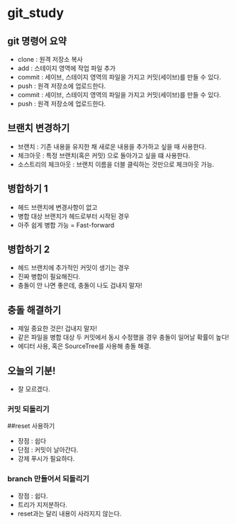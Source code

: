 # git_study
## git 명령어 요약

- clone : 원격 저장소 복사
- add : 스테이지 영역에 작업 파일 추가
- commit : 세이브, 스테이지 영역의 파일을 가지고 커밋(세이브)를 만들 수 있다.
- push : 원격 저장소에 업로드한다.
- commit : 세이브, 스테이지 영역의 파일을 가지고 커밋(세이브)를 만들 수 있다.
- push : 원격 저장소에 업로드한다.

## 브랜치 변경하기
- 브랜치 : 기존 내용을 유지한 채 새로운 내용을 추가하고 싶을 때 사용한다.
- 체크아웃 : 특정 브랜치(혹은 커밋) 으로 돌아가고 싶을 떄 사용한다.
- 소스트리의 체크아웃 : 브랜치 이름을 더블 클릭하는 것만으로 체크아웃 가능.

## 병합하기 1
- 헤드 브랜치에 변경사항이 없고
- 병합 대상 브랜치가 헤드로부터 시작된 경우
- 아주 쉽게 병합 가능 = Fast-forward

## 병합하기 2
- 헤드 브랜치에 추가적인 커밋이 생기는 경우
- 진짜 병합이 필요해진다.
- 충돌이 안 나면 좋은데, 충돌이 나도 겁내지 말자!

## 충돌 해결하기
- 제일 중요한 것은! 겁내지 말자!
- 같은 파일을 병합 대상 두 커밋에서 동시 수정했을 경우 충돌이 일어날 확률이 높다!
- 에디터 사용, 혹은 SourceTree를 사용해 충돌 해결.

## 오늘의 기분!
- 잘 모르겠다.

### 커밋 되돌리기
##reset 사용하기
- 장점 : 쉽다
- 단점 : 커밋이 날아간다.
- 강제 푸시가 필요하다.

### branch 만들어서 되돌리기
- 장점 : 쉽다.
- 트리가 지저분하다.
- reset과는 달리 내용이 사라지지 않는다.
